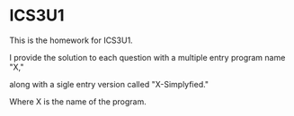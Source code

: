 # ICS3U1
This is the homework for ICS3U1.

I provide the solution to each question with a multiple entry program name "X," 

along with a sigle entry version called "X-Simplyfied."

Where X is the name of the program.
